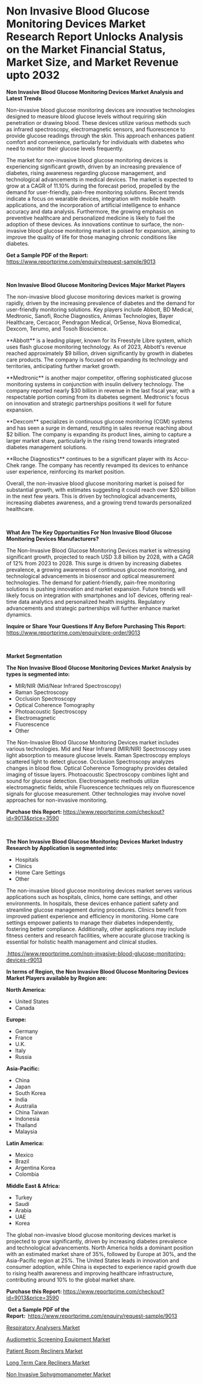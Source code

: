 <p><h1>Non Invasive Blood Glucose Monitoring Devices Market Research Report Unlocks Analysis on the Market Financial Status, Market Size, and Market Revenue upto 2032</h1></p><p><strong>Non Invasive Blood Glucose Monitoring Devices Market Analysis and Latest Trends</strong></p>
<p><p>Non-invasive blood glucose monitoring devices are innovative technologies designed to measure blood glucose levels without requiring skin penetration or drawing blood. These devices utilize various methods such as infrared spectroscopy, electromagnetic sensors, and fluorescence to provide glucose readings through the skin. This approach enhances patient comfort and convenience, particularly for individuals with diabetes who need to monitor their glucose levels frequently.</p><p>The market for non-invasive blood glucose monitoring devices is experiencing significant growth, driven by an increasing prevalence of diabetes, rising awareness regarding glucose management, and technological advancements in medical devices. The market is expected to grow at a CAGR of 11.10% during the forecast period, propelled by the demand for user-friendly, pain-free monitoring solutions. Recent trends indicate a focus on wearable devices, integration with mobile health applications, and the incorporation of artificial intelligence to enhance accuracy and data analysis. Furthermore, the growing emphasis on preventive healthcare and personalized medicine is likely to fuel the adoption of these devices. As innovations continue to surface, the non-invasive blood glucose monitoring market is poised for expansion, aiming to improve the quality of life for those managing chronic conditions like diabetes.</p></p>
<p><strong>Get a Sample PDF of the Report:&nbsp;</strong> <a href="https://www.reportprime.com/enquiry/request-sample/9013?utm_campaign=1080&utm_medium=2&utm_source=Github&utm_content=ia&utm_term=20032025&utm_id=non-invasive-blood-glucose-monitoring-devices">https://www.reportprime.com/enquiry/request-sample/9013</a></p>
<p>&nbsp;</p>
<p><strong>Non Invasive Blood Glucose Monitoring Devices Major Market Players</strong></p>
<p><p>The non-invasive blood glucose monitoring devices market is growing rapidly, driven by the increasing prevalence of diabetes and the demand for user-friendly monitoring solutions. Key players include Abbott, BD Medical, Medtronic, Sanofi, Roche Diagnostics, Animas Technologies, Bayer Healthcare, Cercacor, Pendragon Medical, OrSense, Nova Biomedical, Dexcom, Terumo, and Tosoh Bioscience.</p><p>**Abbott** is a leading player, known for its Freestyle Libre system, which uses flash glucose monitoring technology. As of 2023, Abbott's revenue reached approximately $9 billion, driven significantly by growth in diabetes care products. The company is focused on expanding its technology and territories, anticipating further market growth.</p><p>**Medtronic** is another major competitor, offering sophisticated glucose monitoring systems in conjunction with insulin delivery technology. The company reported nearly $30 billion in revenue in the last fiscal year, with a respectable portion coming from its diabetes segment. Medtronic's focus on innovation and strategic partnerships positions it well for future expansion.</p><p>**Dexcom** specializes in continuous glucose monitoring (CGM) systems and has seen a surge in demand, resulting in sales revenue reaching about $2 billion. The company is expanding its product lines, aiming to capture a larger market share, particularly in the rising trend towards integrated diabetes management solutions.</p><p>**Roche Diagnostics** continues to be a significant player with its Accu-Chek range. The company has recently revamped its devices to enhance user experience, reinforcing its market position. </p><p>Overall, the non-invasive blood glucose monitoring market is poised for substantial growth, with estimates suggesting it could reach over $20 billion in the next few years. This is driven by technological advancements, increasing diabetes awareness, and a growing trend towards personalized healthcare.</p></p>
<p>&nbsp;</p>
<p><strong>What Are The Key Opportunities For Non Invasive Blood Glucose Monitoring Devices Manufacturers?</strong></p>
<p><p>The Non-Invasive Blood Glucose Monitoring Devices market is witnessing significant growth, projected to reach USD 3.8 billion by 2028, with a CAGR of 12% from 2023 to 2028. This surge is driven by increasing diabetes prevalence, a growing awareness of continuous glucose monitoring, and technological advancements in biosensor and optical measurement technologies. The demand for patient-friendly, pain-free monitoring solutions is pushing innovation and market expansion. Future trends will likely focus on integration with smartphones and IoT devices, offering real-time data analytics and personalized health insights. Regulatory advancements and strategic partnerships will further enhance market dynamics.</p></p>
<p><strong>Inquire or Share Your Questions If Any Before Purchasing This Report:</strong> <a href="https://www.reportprime.com/enquiry/pre-order/9013?utm_campaign=1080&utm_medium=2&utm_source=Github&utm_content=ia&utm_term=20032025&utm_id=non-invasive-blood-glucose-monitoring-devices">https://www.reportprime.com/enquiry/pre-order/9013</a></p>
<p>&nbsp;</p>
<p><strong>Market Segmentation</strong></p>
<p><strong>The Non Invasive Blood Glucose Monitoring Devices Market Analysis by types is segmented into:</strong></p>
<p><ul><li>MIR/NIR (Mid/Near Infrared Spectroscopy)</li><li>Raman Spectroscopy</li><li>Occlusion Spectroscopy</li><li>Optical Coherence Tomography</li><li>Photoacoustic Spectroscopy</li><li>Electromagnetic</li><li>Fluorescence</li><li>Other</li></ul></p>
<p><p>The Non-Invasive Blood Glucose Monitoring Devices market includes various technologies. Mid and Near Infrared (MIR/NIR) Spectroscopy uses light absorption to measure glucose levels. Raman Spectroscopy employs scattered light to detect glucose. Occlusion Spectroscopy analyzes changes in blood flow. Optical Coherence Tomography provides detailed imaging of tissue layers. Photoacoustic Spectroscopy combines light and sound for glucose detection. Electromagnetic methods utilize electromagnetic fields, while Fluorescence techniques rely on fluorescence signals for glucose measurement. Other technologies may involve novel approaches for non-invasive monitoring.</p></p>
<p><strong>Purchase this Report:&nbsp;</strong><a href="https://www.reportprime.com/checkout?id=9013&price=3590&utm_campaign=1080&utm_medium=2&utm_source=Github&utm_content=ia&utm_term=20032025&utm_id=non-invasive-blood-glucose-monitoring-devices">https://www.reportprime.com/checkout?id=9013&price=3590</a></p>
<p>&nbsp;</p>
<p><strong>The Non Invasive Blood Glucose Monitoring Devices Market Industry Research by Application is segmented into:</strong></p>
<p><ul><li>Hospitals</li><li>Clinics</li><li>Home Care Settings</li><li>Other</li></ul></p>
<p><p>The non-invasive blood glucose monitoring devices market serves various applications such as hospitals, clinics, home care settings, and other environments. In hospitals, these devices enhance patient safety and streamline glucose management during procedures. Clinics benefit from improved patient experience and efficiency in monitoring. Home care settings empower patients to manage their diabetes independently, fostering better compliance. Additionally, other applications may include fitness centers and research facilities, where accurate glucose tracking is essential for holistic health management and clinical studies.</p></p>
<p><a href="https://www.reportprime.com/non-invasive-blood-glucose-monitoring-devices-r9013?utm_campaign=1080&utm_medium=2&utm_source=Github&utm_content=ia&utm_term=20032025&utm_id=non-invasive-blood-glucose-monitoring-devices">&nbsp;https://www.reportprime.com/non-invasive-blood-glucose-monitoring-devices-r9013</a></p>
<p><strong>In terms of Region, the Non Invasive Blood Glucose Monitoring Devices Market Players available by Region are:</strong></p>
<p>
    <p> <strong> North America: </strong>
        <ul>
            <li>United States</li>
            <li>Canada</li>
        </ul>
        </p> 
    <p> <strong> Europe: </strong>
        <ul>
            <li>Germany</li>
            <li>France</li>
            <li>U.K.</li>
            <li>Italy</li>
            <li>Russia</li>
        </ul>
        </p> 
    <p> <strong> Asia-Pacific: </strong>
        <ul>
            <li>China</li>
            <li>Japan</li>
            <li>South Korea</li>
            <li>India</li>
            <li>Australia</li>
            <li>China Taiwan</li>
            <li>Indonesia</li>
            <li>Thailand</li>
            <li>Malaysia</li>
        </ul>
        </p> 
    <p> <strong> Latin America: </strong>
        <ul>
            <li>Mexico</li>
            <li>Brazil</li>
            <li>Argentina Korea</li>
            <li>Colombia</li>
        </ul>
        </p> 
    <p> <strong> Middle East & Africa: </strong>
        <ul>
            <li>Turkey</li>
            <li>Saudi</li>
            <li>Arabia</li>
            <li>UAE</li>
            <li>Korea</li>
        </ul>
    </p>
    </p>
<p><p>The global non-invasive blood glucose monitoring devices market is projected to grow significantly, driven by increasing diabetes prevalence and technological advancements. North America holds a dominant position with an estimated market share of 35%, followed by Europe at 30%, and the Asia-Pacific region at 25%. The United States leads in innovation and consumer adoption, while China is expected to experience rapid growth due to rising health awareness and improving healthcare infrastructure, contributing around 10% to the global market share.</p></p>
<p><strong>Purchase this Report: </strong><a href="https://www.reportprime.com/checkout?id=9013&price=3590&utm_campaign=1080&utm_medium=2&utm_source=Github&utm_content=ia&utm_term=20032025&utm_id=non-invasive-blood-glucose-monitoring-devices">https://www.reportprime.com/checkout?id=9013&price=3590</a></p>
<p>&nbsp;<strong>Get a Sample PDF of the Report:&nbsp;&nbsp;</strong><a href="https://www.reportprime.com/enquiry/request-sample/9013?utm_campaign=1080&utm_medium=2&utm_source=Github&utm_content=ia&utm_term=20032025&utm_id=non-invasive-blood-glucose-monitoring-devices">https://www.reportprime.com/enquiry/request-sample/9013</a></p>
<p><strong></strong></p>
<p><p><a href="https://github.com/pezezlarue7h/Market-Research-Report-List-1/blob/main/respiratory-analysers-market.md?utm_campaign=1080&utm_medium=2&utm_source=Github&utm_content=ia&utm_term=20032025&utm_id=non-invasive-blood-glucose-monitoring-devices">Respiratory Analysers Market</a></p><p><a href="https://github.com/wycheelwayeu/Market-Research-Report-List-1/blob/main/audiometric-screening-equipment-market.md?utm_campaign=1080&utm_medium=2&utm_source=Github&utm_content=ia&utm_term=20032025&utm_id=non-invasive-blood-glucose-monitoring-devices">Audiometric Screening Equipment Market</a></p><p><a href="https://github.com/lazloklitz2e/Market-Research-Report-List-1/blob/main/patient-room-recliners-market.md?utm_campaign=1080&utm_medium=2&utm_source=Github&utm_content=ia&utm_term=20032025&utm_id=non-invasive-blood-glucose-monitoring-devices">Patient Room Recliners Market</a></p><p><a href="https://github.com/rueffmuoloqw/Market-Research-Report-List-1/blob/main/long-term-care-recliners-market.md?utm_campaign=1080&utm_medium=2&utm_source=Github&utm_content=ia&utm_term=20032025&utm_id=non-invasive-blood-glucose-monitoring-devices">Long Term Care Recliners Market</a></p><p><a href="https://github.com/onutsheinz/Market-Research-Report-List-1/blob/main/non-invasive-sphygmomanometer-market.md?utm_campaign=1080&utm_medium=2&utm_source=Github&utm_content=ia&utm_term=20032025&utm_id=non-invasive-blood-glucose-monitoring-devices">Non Invasive Sphygmomanometer Market</a></p></p>